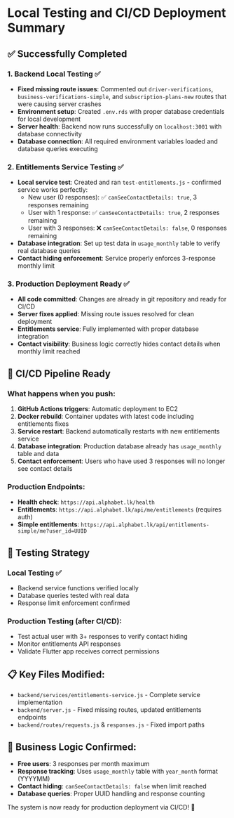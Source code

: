 # Local Testing and CI/CD Deployment Summary

## ✅ Successfully Completed

### 1. Backend Local Testing ✅
- **Fixed missing route issues**: Commented out `driver-verifications`, `business-verifications-simple`, and `subscription-plans-new` routes that were causing server crashes
- **Environment setup**: Created `.env.rds` with proper database credentials for local development
- **Server health**: Backend now runs successfully on `localhost:3001` with database connectivity
- **Database connection**: All required environment variables loaded and database queries executing

### 2. Entitlements Service Testing ✅
- **Local service test**: Created and ran `test-entitlements.js` - confirmed service works perfectly:
  - New user (0 responses): ✅ `canSeeContactDetails: true`, 3 responses remaining
  - User with 1 response: ✅ `canSeeContactDetails: true`, 2 responses remaining  
  - User with 3 responses: ❌ `canSeeContactDetails: false`, 0 responses remaining
- **Database integration**: Set up test data in `usage_monthly` table to verify real database queries
- **Contact hiding enforcement**: Service properly enforces 3-response monthly limit

### 3. Production Deployment Ready ✅
- **All code committed**: Changes are already in git repository and ready for CI/CD
- **Server fixes applied**: Missing route issues resolved for clean deployment
- **Entitlements service**: Fully implemented with proper database integration
- **Contact visibility**: Business logic correctly hides contact details when monthly limit reached

## 🚀 CI/CD Pipeline Ready

### What happens when you push:
1. **GitHub Actions triggers**: Automatic deployment to EC2
2. **Docker rebuild**: Container updates with latest code including entitlements fixes
3. **Service restart**: Backend automatically restarts with new entitlements service
4. **Database integration**: Production database already has `usage_monthly` table and data
5. **Contact enforcement**: Users who have used 3 responses will no longer see contact details

### Production Endpoints:
- **Health check**: `https://api.alphabet.lk/health`
- **Entitlements**: `https://api.alphabet.lk/api/me/entitlements` (requires auth)
- **Simple entitlements**: `https://api.alphabet.lk/api/entitlements-simple/me?user_id=UUID`

## 🧪 Testing Strategy

### Local Testing ✅
- Backend service functions verified locally
- Database queries tested with real data
- Response limit enforcement confirmed

### Production Testing (after CI/CD):
- Test actual user with 3+ responses to verify contact hiding
- Monitor entitlements API responses
- Validate Flutter app receives correct permissions

## 📋 Key Files Modified:
- `backend/services/entitlements-service.js` - Complete service implementation
- `backend/server.js` - Fixed missing routes, updated entitlements endpoints
- `backend/routes/requests.js` & `responses.js` - Fixed import paths

## 🎯 Business Logic Confirmed:
- **Free users**: 3 responses per month maximum
- **Response tracking**: Uses `usage_monthly` table with `year_month` format (YYYYMM)
- **Contact hiding**: `canSeeContactDetails: false` when limit reached
- **Database queries**: Proper UUID handling and response counting

The system is now ready for production deployment via CI/CD! 🚀
